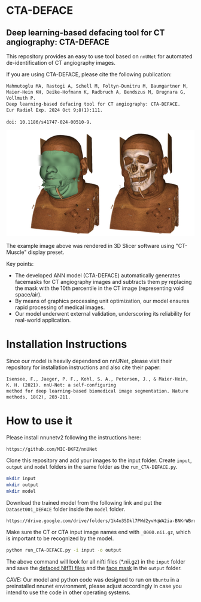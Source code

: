 # CTA-DEFACE

## Deep learning-based defacing tool for CT angiography: CTA-DEFACE


This repository provides an easy to use tool based on `nnUNet` for automated de-identification of CT angiography images. 

If you are using CTA-DEFACE, please cite the following publication:


```shell
Mahmutoglu MA, Rastogi A, Schell M, Foltyn-Dumitru M, Baumgartner M, Maier-Hein KH, Deike-Hofmann K, Radbruch A, Bendszus M, Brugnara G, Vollmuth P. 
Deep learning-based defacing tool for CT angiography: CTA-DEFACE. 
Eur Radiol Exp. 2024 Oct 9;8(1):111. 

doi: 10.1186/s41747-024-00510-9.
```

![alt text](https://github.com/CCI-Bonn/CTA-DEFACE/blob/main/CTA-DEFACE_example.png?raw=true)

The example image above was rendered in 3D Slicer software using "CT-Muscle" display preset. 


Key points:
*	The developed ANN model (CTA-DEFACE) automatically generates facemasks for CT angiography images and subtracts them py replacing the mask with the 10th percentile in the CT image (representing void space/air). 
*	By means of graphics processing unit optimization, our model ensures rapid processing of medical images.
*	Our model underwent external validation, underscoring its reliability for real-world application.


# Installation Instructions 



Since our model is heavily dependend on nnUNet, please visit their repository for installation instructions and also cite their paper:

```shell
Isensee, F., Jaeger, P. F., Kohl, S. A., Petersen, J., & Maier-Hein, K. H. (2021). nnU-Net: a self-configuring 
method for deep learning-based biomedical image segmentation. Nature methods, 18(2), 203-211.

```



# How to use it 


Please install nnunetv2 following the instructions here:

```shell
https://github.com/MIC-DKFZ/nnUNet
```

Clone this repository and add your images to the input folder. 
Create `input`, `output` and `model` folders in the same folder as the `run_CTA-DEFACE.py`.

```bash
mkdir input
mkdir output
mkdir model
```

Download the trained model from the following link and put the `Dataset001_DEFACE` folder inside the `model` folder.

```bash
https://drive.google.com/drive/folders/1k4o35Dkl7PWd2yvHqWA2ia-BNKrWBrqg?usp=sharing
```

Make sure the CT or CTA input image names end with `_0000.nii.gz`, which is important to be recognized by the model. 

```bash
python run_CTA-DEFACE.py -i input -o output
```

The above command will look for all nifti files (*.nii.gz) in the `input` folder and save the <ins>defaced NIfTI files</ins> and the <ins>face mask</ins> in the `output` folder. 

CAVE: Our model and python code was designed to run on `Ubuntu` in a preinstalled nnunet environment, please adjust accordingly in case you intend to use the code in other operating systems.


 
 
